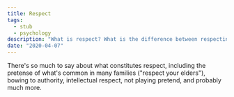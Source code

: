 ```yaml
---
title: Respect
tags:
  - stub
  - psychology
description: "What is respect? What is the difference between respecting a person and respecting authority? What is intellectual respect? What is the connection to pretense?"
date: "2020-04-07"
---
```


There's so much to say about what constitutes respect, including the pretense of what's common in many families ("respect your elders"), bowing to authority, intellectual respect, not playing pretend, and probably much more.
